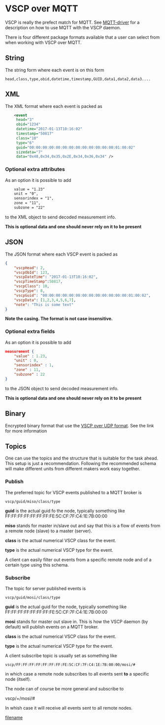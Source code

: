 # VSCP over MQTT

VSCP is really the prefect match for MQTT. See [MQTT-driver](https://github.com/grodansparadis/vscpl2drv-mqtt) for a description on how to use MQTT with the VSCP daemon. 

There is four different package formats available that a user can select from when working with VSCP over MQTT. 

## String

The string form where each event is on this form

    head,class,type,obid,datetime,timestamp,GUID,data1,data2,data3....

## XML

The XML format where each event is packed as

```xml
    <event
     head="3"
     obid="1234"
     datetime="2017-01-13T10:16:02"
     timestamp="50817"
     class="10"
     type="6"
     guid="00:00:00:00:00:00:00:00:00:00:00:00:00:01:00:02"
     sizedata="7"
     data="0x48,0x34,0x35,0x2E,0x34,0x36,0x34" />
```

### Optional extra attributes

As an option it is possible to add

```xml
    value = "1.23"
    unit = "0",
    sensorindex = "1",
    zone = "11",
    subzone = "22"
```

to the XML object to send decoded measurement info. 

**This is optional data and one should never rely on it to be present**

## JSON

The JSON format where each VSCP event is packed as

```json
{
    "vscpHead": 2,
    "vscpObId": 123,
    "vscpDateTime": "2017-01-13T10:16:02",
    "vscpTimeStamp":50817,
    "vscpClass": 10,
    "vscpType": 8,
    "vscpGuid": "00:00:00:00:00:00:00:00:00:00:00:00:00:01:00:02",
    "vscpData": [1,2,3,4,5,6,7],
    "note": "This is some text"
}
```
__Note the casing. The format is **not** case insensitive.__

### Optional extra fields

As an option it is possible to add

```json
measurement {
    "value" : 1.23,
    "unit" : 0,
    "sensorindex" : 1,
    "zone" : 11,
    "subzone" : 22
}
```

to the JSON object to send decoded measurement info. 

**This is optional data and one should never rely on it to be present**

## Binary
Encrypted binary format that use the [VSCP over UDP format](./vscp_over_udp.md). See the link for more information


## Topics

One can use the topics and the structure that is suitable for the task ahead. This setup is just a recommendation. Following the recommended schema will make different units from different makers work easy together. 

### Publish

The preferred topic for VSCP events published to a MQTT broker is

    vscp/guid/miso/class/type

**guid** is the actual guid fo the node, typically something like FF:FF:FF:FF:FF:FF:FF:FE:5C:CF:7F:C4:1E:7B:00:00

**miso** stands for master in/slave out and say that this is a flow of events from a remote node (slave) to a master (server).

**class** is the actual numerical VSCP class for the event.

**type** is the actual numerical VSCP type for the event.

A client can easily filter out events from a specific remote node and of a certain type using this schema.

### Subscribe

The topic for server published events is

    vscp/guid/mosi/class/type

**guid** is the actual guid for the node, typically something like FF:FF:FF:FF:FF:FF:FF:FE:5C:CF:7F:C4:1E:7B:00:00

**mosi** stands for master out slave in. This is how the VSCP daemon (by default) will publish events on a MQTT broker.

**class** is the actual numerical VSCP class for the event.

**type** is the actual numerical VSCP type for the event.

A client subscribe topic is usually set as something like

    vscp/FF:FF:FF:FF:FF:FF:FF:FE:5C:CF:7F:C4:1E:7B:00:00/mosi/#

in which case a remote node subscribes to all events sent **to** a specific node (itself).

The node can of course be more general and subscribe to

 vscp/+/mosi/#

In whish case it will receive all events sent to all remote nodes.



[filename](./bottom_copyright.md ':include')
